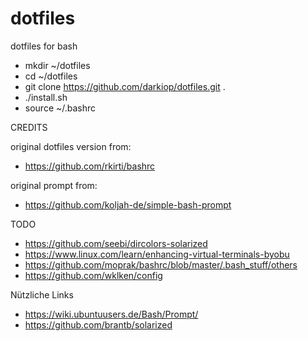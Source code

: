 # dotfiles
dotfiles for bash

- mkdir ~/dotfiles
- cd ~/dotfiles
- git clone https://github.com/darkiop/dotfiles.git .
- ./install.sh
- source ~/.bashrc

CREDITS

original dotfiles version from:
- https://github.com/rkirti/bashrc

original prompt from:
- https://github.com/koljah-de/simple-bash-prompt

TODO

- https://github.com/seebi/dircolors-solarized
- https://www.linux.com/learn/enhancing-virtual-terminals-byobu
- https://github.com/moprak/bashrc/blob/master/.bash_stuff/others
- https://github.com/wklken/config


Nützliche Links

- https://wiki.ubuntuusers.de/Bash/Prompt/
- https://github.com/brantb/solarized
